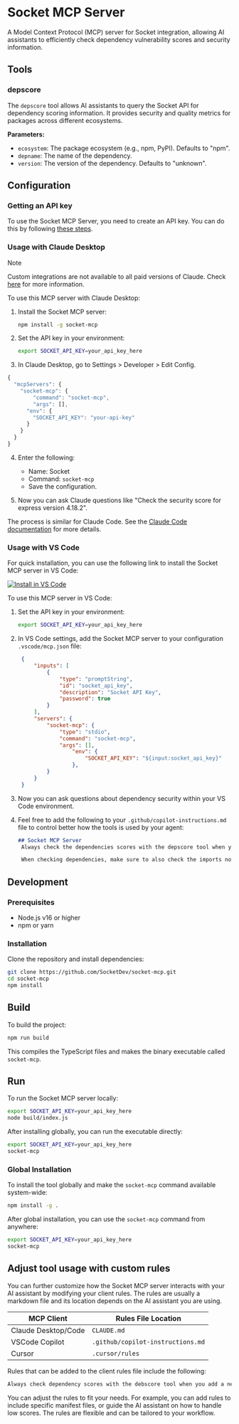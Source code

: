 # Socket MCP Server

A Model Context Protocol (MCP) server for Socket integration, allowing AI assistants to efficiently check dependency vulnerability scores and security information.

## Tools

### depscore

The `depscore` tool allows AI assistants to query the Socket API for dependency scoring information. It provides security and quality metrics for packages across different ecosystems.

**Parameters:**

- `ecosystem`: The package ecosystem (e.g., npm, PyPI). Defaults to "npm".
- `depname`: The name of the dependency.
- `version`: The version of the dependency. Defaults to "unknown".

## Configuration

### Getting an API key

To use the Socket MCP Server, you need to create an API key. You can do this by following [these steps](https://docs.socket.dev/reference/creating-and-managing-api-tokens).


### Usage with Claude Desktop

> [!NOTE]
> Custom integrations are not available to all paid versions of Claude. Check [here](https://support.anthropic.com/en/articles/11175166-about-custom-integrations-using-remote-mcp) for more information.

To use this MCP server with Claude Desktop:

1. Install the Socket MCP server:

   ```bash
   npm install -g socket-mcp
   ```

2. Set the API key in your environment:

   ```bash
   export SOCKET_API_KEY=your_api_key_here
   ```

3. In Claude Desktop, go to Settings > Developer > Edit Config.


```js
{
  "mcpServers": {
    "socket-mcp": {
        "command": "socket-mcp",
        "args": [],
      "env": {
        "SOCKET_API_KEY": "your-api-key"
      }
    }
  }
}
```

4. Enter the following:
   - Name: Socket
   - Command: `socket-mcp`
   - Save the configuration.

5. Now you can ask Claude questions like "Check the security score for express version 4.18.2".

The process is similar for Claude Code. See the [Claude Code documentation](https://docs.anthropic.com/en/docs/claude-code/tutorials#set-up-model-context-protocol-mcp) for more details.

### Usage with VS Code

For quick installation, you can use the following link to install the Socket MCP server in VS Code:


[![Install in VS Code](https://img.shields.io/badge/VS_Code-Socket_MCP-0098FF?style=flat-square&logo=visualstudiocode&logoColor=white)](https://vscode.dev/redirect/mcp/install?name=socket-mcp&inputs=[{"type":"promptString","id":"socket_api_key","description":"Socket%20API%20key","password":true}]&config={"command":"depscore","type":"stdio","env":{"SOCKET_API_KEY":"${input:socket_api_key}"}})


To use this MCP server in VS Code:

1. Set the API key in your environment:

   ```bash
   export SOCKET_API_KEY=your_api_key_here
   ```

2. In VS Code settings, add the Socket MCP server to your configuration `.vscode/mcp.json` file:

   ```json
    {
        "inputs": [
            {
                "type": "promptString",
                "id": "socket_api_key",
                "description": "Socket API Key",
                "password": true
            }
        ],
        "servers": {
            "socket-mcp": {
                "type": "stdio",
                "command": "socket-mcp",
                "args": [],
                    "env": {
                        "SOCKET_API_KEY": "${input:socket_api_key}"
                    },
            }
        }
    }
   ```

3. Now you can ask questions about dependency security within your VS Code environment.
4. Feel free to add the following to your `.github/copilot-instructions.md` file to control better how the tools is used by your agent: 

   ```markdown
   ## Socket MCP Server
    Always check the dependencies scores with the depscore tool when you add a new dependency. If the score is low, consider using an alternative library or writing the code yourself. If you decide to use a library with a low score, make sure to document the reasons for your choice. If you are unsure about the score, ask for a review from someone with more experience.

    When checking dependencies, make sure to also check the imports not just the pyproject.toml/package.json/dependency file.
   ```

## Development

### Prerequisites

- Node.js v16 or higher
- npm or yarn

### Installation

Clone the repository and install dependencies:

```bash
git clone https://github.com/SocketDev/socket-mcp.git
cd socket-mcp
npm install
```

## Build

To build the project:

```bash
npm run build
```

This compiles the TypeScript files and makes the binary executable called `socket-mcp`.

## Run

To run the Socket MCP server locally:

```bash
export SOCKET_API_KEY=your_api_key_here
node build/index.js
```

After installing globally, you can run the executable directly:

```bash
export SOCKET_API_KEY=your_api_key_here
socket-mcp
```

### Global Installation

To install the tool globally and make the `socket-mcp` command available system-wide:

```bash
npm install -g .
```

After global installation, you can use the `socket-mcp` command from anywhere:

```bash
export SOCKET_API_KEY=your_api_key_here
socket-mcp
```

## Adjust tool usage with custom rules

You can further customize how the Socket MCP server interacts with your AI assistant by modifying your client rules. The rules are usually a markdown file and its location depends on the AI assistant you are using. 

| MCP Client | Rules File Location |
|---|---|
| Claude Desktop/Code | `CLAUDE.md`  |
| VSCode Copilot | `.github/copilot-instructions.md`  |
| Cursor | `.cursor/rules` |


Rules that can be added to the client rules file include the following:

```md
Always check dependency scores with the debscore tool when you add a new dependency. If the score is low, consider using an alternative library or writing the code yourself. If you are unsure about the score, ask for a review from someone with more experience. When checking dependencies, make sure to also check the imports not just the pyproject.toml file.
```

You can adjust the rules to fit your needs. For example, you can add rules to include specific manifest files, or guide the AI assistant on how to handle low scores. The rules are flexible and can be tailored to your workflow.